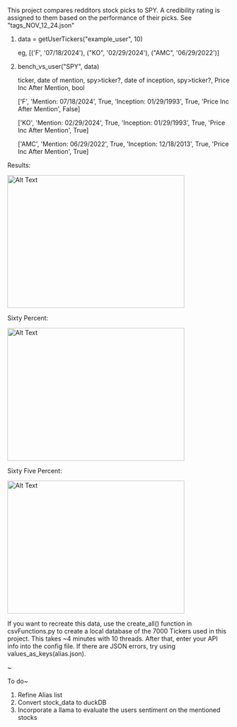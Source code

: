 This project compares redditors stock picks to SPY. A credibility rating is assigned to them based on the performance of their picks. See "tags_NOV_12_24.json"

1. data = getUserTickers("example_user", 10)

    eg, [('F', '07/18/2024'), ("KO", '02/29/2024'), ("AMC", '06/29/2022')]

2. bench_vs_user("SPY", data)

    ticker, date of mention, spy>ticker?, date of inception, spy>ticker?, Price Inc After Mention, bool
   
    ['F', 'Mention: 07/18/2024', True, 'Inception: 01/29/1993', True, 'Price Inc After Mention', False]
    
    ['KO', 'Mention: 02/29/2024', True, 'Inception: 01/29/1993', True, 'Price Inc After Mention', True] 
    
    ['AMC', 'Mention: 06/29/2022', True, 'Inception: 12/18/2013', True, 'Price Inc After Mention', True]


Results:

<img src="https://github.com/user-attachments/assets/0aaf7ee9-18b8-44e5-9f5b-993931b3b28b" alt="Alt Text" width="400" height="300">

Sixty Percent:

<img src="https://github.com/user-attachments/assets/248cf9b0-008e-4e2a-a2e4-33237cdb535e" alt="Alt Text" width="400" height="300">

Sixty Five Percent:

<img src="https://github.com/user-attachments/assets/ddc1f1a6-a298-480f-81ef-6cd45c4ebce3" alt="Alt Text" width="400" height="300">


If you want to recreate this data, use the create_all() function in csvFunctions.py to create a local database of the 7000 Tickers used in this project. This takes ~4 minutes with 10 threads. After that, enter your API info into the config file. If there are JSON errors, try using values_as_keys(alias.json).

~

To do~ 
1. Refine Alias list
2. Convert stock_data to duckDB
3. Incorporate a llama to evaluate the users sentiment on the mentioned stocks
